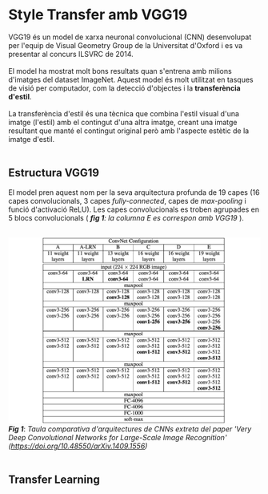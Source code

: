 # Style Transfer amb VGG19

VGG19 és un model de xarxa neuronal convolucional (CNN) desenvolupat per l'equip de Visual Geometry Group de la Universitat d'Oxford i es va presentar al concurs ILSVRC de 2014.<br><br>El model ha mostrat molt bons resultats quan s'entrena amb milions d'imatges del dataset ImageNet. Aquest model és molt utilitzat en tasques de visió per computador, com la detecció d'objectes i la **transferència d'estil**.<br><br>La transferència d'estil és una tècnica que combina l'estil visual d'una imatge (l'estil) amb el contingut d'una altra imatge, creant una imatge resultant que manté el contingut original però amb l'aspecte estètic de la imatge d'estil.<br><br>

## Estructura VGG19

El model pren aquest nom per la seva arquitectura profunda de 19 capes (16 capes convolucionals, 3 capes *fully-connected*, capes de *max-pooling* i funció d'activació ReLU). Les capes convolucionals es troben agrupades en 5 blocs convolucionals ( ***fig 1**: la columna E es correspon amb VGG19* ).<br><br>

![architectures de CNNs](CNN_architectures.png)
***Fig 1***: *Taula comparativa d'arquitectures de CNNs extreta del paper 'Very Deep Convolutional Networks for Large-Scale Image Recognition' (https://doi.org/10.48550/arXiv.1409.1556)* <br><br>

## Transfer Learning


